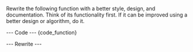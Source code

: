 Rewrite the following function with a better style, design, and documentation.
Think of its functionality first.
If it can be improved using a better design or algorithm, do it.

--- Code ---
{code_function}

--- Rewrite ---
